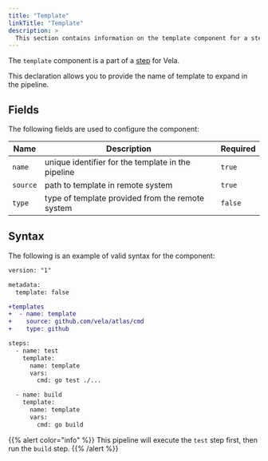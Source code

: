 ```yaml
---
title: "Template"
linkTitle: "Template"
description: >
  This section contains information on the template component for a step.
---
```


The `template` component is a part of a [step](/docs/concepts/pipeline/steps) for Vela.

This declaration allows you to provide the name of template to expand in the pipeline.

## Fields

The following fields are used to configure the component:

| Name     | Description                                        | Required |
| -------- | -------------------------------------------------- | -------- |
| `name`   | unique identifier for the template in the pipeline | `true`   |
| `source` | path to template in remote system                  | `true`   |
| `type`   | type of template provided from the remote system   | `false`  |

## Syntax

The following is an example of valid syntax for the component:

```diff
version: "1"

metadata:
  template: false

+templates
+  - name: template
+    source: github.com/vela/atlas/cmd
+    type: github

steps:
  - name: test
    template:
      name: template
      vars:
        cmd: go test ./...

  - name: build
    template:
      name: template
      vars:
        cmd: go build
```

{{% alert color="info" %}}
This pipeline will execute the `test` step first, then run the `build` step.
{{% /alert %}}
